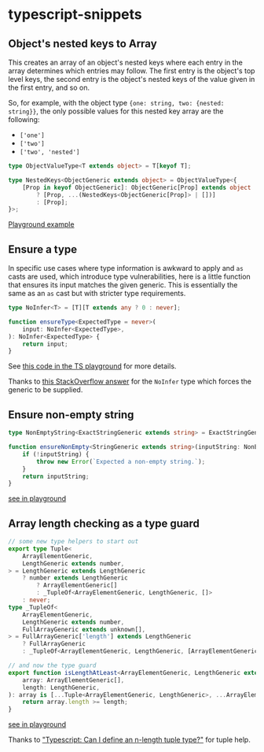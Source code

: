 # typescript-snippets

## Object's nested keys to Array

This creates an array of an object's nested keys where each entry in the array determines which entries may follow. The first entry is the object's top level keys, the second entry is the object's nested keys of the value given in the first entry, and so on.

So, for example, with the object type `{one: string, two: {nested: string}}`, the only possible values for this nested key array are the following:
  - `['one']`
  - `['two']`
  - `['two', 'nested']`

```typescript
type ObjectValueType<T extends object> = T[keyof T];

type NestedKeys<ObjectGeneric extends object> = ObjectValueType<{
    [Prop in keyof ObjectGeneric]: ObjectGeneric[Prop] extends object
        ? [Prop, ...(NestedKeys<ObjectGeneric[Prop]> | [])]
        : [Prop];
}>;
```

[Playground example](https://www.typescriptlang.org/play?#code/C4TwDgpgBA8gRgKwgY2ANQIYBsCuEAq4EAPPlBAB7AQB2AJgM5QD2iKwAfFALxT4DaAawghmAMz4BdANwAoWaEhQAchAbU6AaRENi8JKgDitCACcAlsnJVajFm1Rde+9plwEixAN6yofqPwACqbMYFDmNFDCohIuRiYWyJIAXLAOwMY0ZpZBIWCS1tT0TKwGwL7+lQD8AcGhADRQAHQtABSq6hBaOnrpmdnIuaGSXAA+AZIAlJIVlX6pQ-lyAL4ccgpE1hgAtmBYEHHAhEq8PpXAoQAyEABuEFipODSCNMwA7jRylcxZ13dYABEIBAwKkznM-AwIgBzfYdDR1UFQJ4vd6fWZQZZffzAAAWpmBf3uDCBILBGMqWU6dBgWXJEIhVI0+DezHpDI5TK6+HxwPZHIFUDAeVpEEez1eH2xgo5wtCLLZyIlaOlMr8WIpDI1HO1-g1GtkyB+6ig1HUDFSACUIBg6D8sCAAIKmUwYEDEeFdbQgXSUHZ7A7pY4QDhOAIY-gAcguYCJWEjknqEcjPwgcdJYATScq-E1fhTv1u9wzkezDIA9OWoAABYAMAC0lEgqEbLuYpjzUALaaLgOBmbLfkTEc73fT-dLncrNbrjYozeArZCHY50auvcnlWHOdHqfHIM3DMjUJosIgnroiMPQ8HUGntYbTfYS-bI9Xe97JdvlUjXJpWWvKBt38XNVzxAke3+EkJ1vYC-FAo9wMJXtoIPb9-F-NQNFFQC4PDMDeUg4kvynKsHznBcXxXI8-wVXDbwQiFo0IuNUIHUc-xw9D81o1lAJ-WjCP4jC5TALiMTwxi5mYiDWJI1dOIA7iu145hhJ4rDuSE5TI1EujYIY0ckKIrA2PUlTNP-CBzMw6l9I4yyeQg8z71nJ8WzMZdRzoMx2K3W9XMfedn0818dwI2SUPko8TzPC8rx01SbME5yDNkGRZCAA)

## Ensure a type

In specific use cases where type information is awkward to apply and `as` casts are used, which introduce type vulnerabilities, here is a little function that ensures its input matches the given generic. This is essentially the same as an `as` cast but with stricter type requirements.

```typescript
type NoInfer<T> = [T][T extends any ? 0 : never];

function ensureType<ExpectedType = never>(
    input: NoInfer<ExpectedType>,
): NoInfer<ExpectedType> {
    return input;
}
```

See [this code in the TS playground](https://www.typescriptlang.org/play?#code/PQKhCgAIUgVALAlgZ0gFwJ4AcCml44A2uATpCpAK7I4BmlhktA9mSyQMaIB2A5k5W4c0iZt0i8c3HCUQdUaZpABGeHAA8shOYjSEMkLCWYA3RABMc5gDSQSAQzQEyT+9ygwetGbL7oCALZMxkFOeLyIJlLk3FiUaMgAdB7A4Ji4kAByzACS3N4kADywAHyQALyQANqwALo1kBpoUuaobgYA-JAADJAAXJDSUSS1ANzg4KAQ0HDYeATEMv6OjdzIlCQ4CgQSkdE8cWiQAY4cBNvhe+KS0rIc6HOJcDs3MnLkqDRolFgxHpDrM6QeyQADu9gMriOiFo5GhqGYAV0zXMkAAFKCkECKOk5PZCPpgQTmKCrDFZrgAMocWRYNC2TbrQgiPw8fw4f6vO4qHA8fheHxk2ghdkxQ7IACUtjCmzBiAJwOElHxhNUwIeGR8rCeCAo7A4W0a9jO-2o9kkkGYsKcesEwlE4kUjU02i4egMyFwXFokJeUjeHGl8GouzMfhD6TwyHs3kwTFYooO8WS0FS9CEIjEq3Wm1gc0KAFFNDhhFY8xlKkMZCU0VBIPWk2gBtk8gVC8XS+ZyzgStZwBLm7l8jJ216Ud2ygBvOv1zbfEjiRvjAC+E0mwBizW4me4KoMPBM+Is4CkOZw3cKyDQvl4NYArBLxqeNuf81ebzWAOR3z+PibADceC3Hc9xiQ9tHME81hfC9J0xZgBm4SgAlUEhlxrOD4EcAY72XP9n1zfNMIQwZkNQ9C0WInC8PGddNykECCX3bhwOPDgxCvMFjD4ABBZBkEQXhuACBjELIpZKgI19cEva8+S-Y1vlAkF3z5X9xnYtYjnYkhNmEPiBKEkTtzElCJOzGD8yQsySHvP86KAhiHVAg8j0gzTOK1EgclobIAHF-TuAZBAAa24ElxEk6DCNwNEtGNHB4GYQhLBIR8gA) for more details.

Thanks to [this StackOverflow answer](https://stackoverflow.com/a/56688073) for the `NoInfer` type which forces the generic to be supplied.

## Ensure non-empty string

```typescript
type NonEmptyString<ExactStringGeneric extends string> = ExactStringGeneric extends '' ? never: ExactStringGeneric;

function ensureNonEmpty<StringGeneric extends string>(inputString: NonEmptyString<StringGeneric>): StringGeneric {
    if (!inputString) {
        throw new Error(`Expected a non-empty string.`);
    }
    return inputString;
}
```

[see in playground](https://www.typescriptlang.org/play?#code/C4TwDgpgBAcg9gOwKIFsygMrAE4EsEDmAPEgB4CGAxsFnoQOIQIR6VQSnBMAmAzlLxz4CAPigBeKGSo0hDJi1xsOXBHygByDVAD8UZgDcWALikVqtYY2asA3ACh7AMwCuCarkTsEvF9gjwyGigRJbyNkrsnDz8gnSiABT4YC6y8aaBqOggYcS51oqUIgCUpvkKrFAA3vZQdVC4TlAJAITJqbnF1bX1vcAAFthwAO76EKNI2EPYCQAGZJDUENxQ5PqIALQQwSACcgQAdLPFDr0Avj11-sB+CA0IKWnCDhf2lIiCUO8uADbcAEIQLKgUxxYQSTQaBzvHzAKDcCBOfC4Lg-EDwYDAkAARghTF8-kyOwSWhObw+cIRSIQKIgaIxWIATHifH4AogsSSEHA4dtshoTkA)

## Array length checking as a type guard

```typescript
// some new type helpers to start out
export type Tuple<
    ArrayElementGeneric,
    LengthGeneric extends number,
> = LengthGeneric extends LengthGeneric
    ? number extends LengthGeneric
        ? ArrayElementGeneric[]
        : _TupleOf<ArrayElementGeneric, LengthGeneric, []>
    : never;
type _TupleOf<
    ArrayElementGeneric,
    LengthGeneric extends number,
    FullArrayGeneric extends unknown[],
> = FullArrayGeneric['length'] extends LengthGeneric
    ? FullArrayGeneric
    : _TupleOf<ArrayElementGeneric, LengthGeneric, [ArrayElementGeneric, ...FullArrayGeneric]>;

// and now the type guard
export function isLengthAtLeast<ArrayElementGeneric, LengthGeneric extends number>(
    array: ArrayElementGeneric[],
    length: LengthGeneric,
): array is [...Tuple<ArrayElementGeneric, LengthGeneric>, ...ArrayElementGeneric[]] {
    return array.length >= length;
}
```

[see in playground](https://www.typescriptlang.org/play?noUncheckedIndexedAccess=true#code/C4TwDgpgBAKgrmANhAPAKCpqBBATrgQxAFFkBbCAO2AHEqJcBLAYwBoMsAZKgc2AAs6lBiygQAHsCoATAM5RKcMgCMG7AHxQAvFG6U+g+k2ZjJM+XoNCRzDpgD8CpatymplObt4Drxu1gccfCJSCApqXxYAbQBdfwCALigAfXgkCAB5ADMUPEIScipaIxZWL30fErYoWPV-JOEANwYAbjRQSBS05Gz0ALyQwoiq9gDLSuFjN3MnFTV-ADE4REQBkEiTCXdPOEoAa0oAewB3SliNbSgllbWNqIByZAr+e5jpjwtvQ0mWf0dr1bBdZVepdBA9HJrULhYo-arjb42MpRKFDWFIqAAOmxANuVRi6jaaAkYEOuGAUCyu2YwEYh0oUEYsgR2GA3AIsmAuSB0KKGzKCI2708ijmuHUAAp-AQgUlUWE+VVzv4ngYkoKRmgAJRJGX5RnyKLYzHdVDymH88pWKrqMrG82KuGxN4Ab38uAgwDguAZeqImNVAig6h0gf4bQAvmg0AB6GNQY78RjIKACJlQZiHZbSKCHZSNOmyRAgKCqVPgCA5jlQAip8EQMqyRiUZjQRjAe7yWuIdsMAiIMrHaBZMmtxkU4CHUvQRoEHhwaDHdv8WYuWJoTOUTlQHhVNZJTlMfSxS4Pe5le7nqCXi9Xy8xImMLJQCVMllsiAc4AS3dwtZlABWLUtSgN0Ak3bdpAgLJm17YsAGVgCPHgAEYDyQ5seEuX8bDWKIAAYH38CCKSgmDKDgkBEOQgAmdDkOwvcgSiAAWIjiPpbcyCIVQADlDmAajMLQqBD0wxi-2YgCiIjMREFkaAwKwEioG4kA+IEoT9Do0SMP0CTcOYwi2nAziKTUjTBL0ngAGZ6PEnQcOMPC2MjIA)

Thanks to ["Typescript: Can I define an n-length tuple type?"](https://stackoverflow.com/a/52490977) for tuple help.
